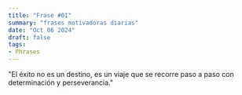 ```yaml
---
title: "Frase #01"
summary: "frases motivadoras diarias"
date: "Oct 06 2024"
draft: false
tags:
- Phrases
---
```


"El éxito no es un destino, es un viaje que se recorre paso a paso con determinación y perseverancia."

